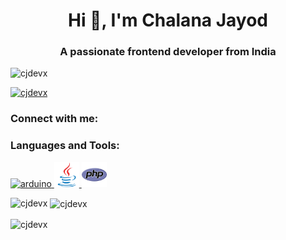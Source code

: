 <h1 align="center">Hi 👋, I'm Chalana Jayod</h1>
<h3 align="center">A passionate frontend developer from India</h3>

<p align="left"> <img src="https://komarev.com/ghpvc/?username=cjdevx&label=Profile%20views&color=0e75b6&style=flat" alt="cjdevx" /> </p>

<p align="left"> <a href="https://github.com/ryo-ma/github-profile-trophy"><img src="https://github-profile-trophy.vercel.app/?username=cjdevx" alt="cjdevx" /></a> </p>

<h3 align="left">Connect with me:</h3>
<p align="left">
</p>

<h3 align="left">Languages and Tools:</h3>
<p align="left"> <a href="https://www.arduino.cc/" target="_blank" rel="noreferrer"> <img src="https://cdn.worldvectorlogo.com/logos/arduino-1.svg" alt="arduino" width="40" height="40"/> </a> <a href="https://www.java.com" target="_blank" rel="noreferrer"> <img src="https://raw.githubusercontent.com/devicons/devicon/master/icons/java/java-original.svg" alt="java" width="40" height="40"/> </a> <a href="https://www.php.net" target="_blank" rel="noreferrer"> <img src="https://raw.githubusercontent.com/devicons/devicon/master/icons/php/php-original.svg" alt="php" width="40" height="40"/> </a> </p>

<p><img align="left" src="https://github-readme-stats.vercel.app/api/top-langs?username=cjdevx&show_icons=true&locale=en&layout=compact" alt="cjdevx" /></p>

<p>&nbsp;<img align="center" src="https://github-readme-stats.vercel.app/api?username=cjdevx&show_icons=true&locale=en" alt="cjdevx" /></p>

<p><img align="center" src="https://github-readme-streak-stats.herokuapp.com/?user=cjdevx&" alt="cjdevx" /></p>

